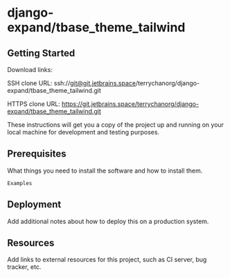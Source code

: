 # django-expand/tbase_theme_tailwind



## Getting Started

Download links:

SSH clone URL: ssh://git@git.jetbrains.space/terrychanorg/django-expand/tbase_theme_tailwind.git

HTTPS clone URL: https://git.jetbrains.space/terrychanorg/django-expand/tbase_theme_tailwind.git



These instructions will get you a copy of the project up and running on your local machine for development and testing purposes.

## Prerequisites

What things you need to install the software and how to install them.

```
Examples
```

## Deployment

Add additional notes about how to deploy this on a production system.

## Resources

Add links to external resources for this project, such as CI server, bug tracker, etc.
